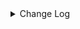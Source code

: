 <details><summary> Change Log </summary>

| Change | Commit | Version |
| --- | --- | --- |
|fix code style|https://github.com/apache/seatunnel/commit/d62342aa5| dev |
|[maven-release-plugin] prepare for next development iteration|https://github.com/apache/seatunnel/commit/dca66b78d| dev |
|[maven-release-plugin] prepare release 2.3.10|https://github.com/apache/seatunnel/commit/5c8a4c03d|2.3.10|
|[improve] update Web3j connector config option  (#9005)|https://github.com/apache/seatunnel/commit/9204f289d|2.3.10|
|[Feature][Connector-V2] Add web3j source connector (#6598)|https://github.com/apache/seatunnel/commit/b7002bfaf|2.3.6|

</details>
